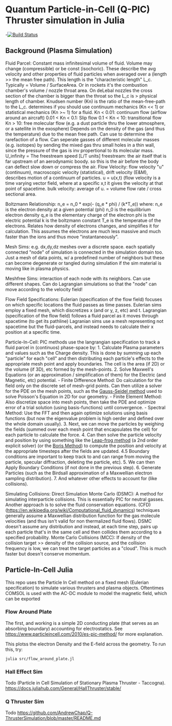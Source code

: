 # Quantum Particle-in-Cell (Q-PIC) Thruster simulation in Julia

-[![Build Status](https://github.com/chancecardona/QpicThruster.jl/actions/workflows/CI.yml/badge.svg?branch=main)](https://github.com/chancecardona/QpicThruster.jl/actions/workflows/CI.yml?query=branch%3Amain)

## Background (Plasma Simulation)

Fluid Parcel:
    Constant mass infinitesimal volume of fluid.
    Volume may change (compressible) or be const (isochoric).
    These describe the avg velocity and other properties of fluid particles when averaged over a (length >> the mean free path). 
        This length is the "characteristic length" L_c. Typically = Volume / SurfaceArea.
        Or in rockets it's the combustion chamber's volume / nozzle throat area.
            On deLebal nozzles the cross section of the chamber is bigger than the throat so the L_c is > physical length of chamber.
Knudsen number (Kn) is the ratio of the mean-free-path to the L_c. 
    determines if you should use continuum mechanics (Kn << 1) or statistical mechanics (Kn >~ 1) for a fluid.
        Kn < 0.01: continuum flow (airflow around an aircraft)
        0.01 < Kn < 0.1: Slip flow
        0.1 < Kn < 10: transitional flow
        Kn > 10: free molecular flow (e.g. a dust particle thru the lower atmosphere, or a satellite in the exosphere)
    Depends on the density of the gas (and thus the temperature) due to the mean free path.
    Can use to determine the rarefaction of a flow.
    Can seperate gasses of different molecular masses (e.g. isotopes) by sending the mixed gas thru small holes in a thin wall,
        since the pressure of the gas is inv propertional to its molecular mass.
U_infinity = The freestream speed [L/T units]
    freestream: the air itself that is far upstream of an aerodynamic boody.
    so this is the air before the body can deflect slow down or compress the air.
Flow Velocity:
    flow velocity "u" (continuum), macroscopic velocity (statistical), drift velocity (E&M), describes motion of a continuum of particles.
    u = u(x,t) (flow velocity is a time varying vector field, where at a specific x,t it gives the velocity at that point of spacetime.
    bulk velocity: average of u. = volume flow rate / cross sectional area.

Boltzmann Relationship:
    n_e = n_0 * exp(- (q_e * phi) / (k*T_e))
    where:
        n_e is the electron density at a given potential (phi)
        n_0 is the equilibrium electron density
        q_e is the elementary charge of the electron
        phi is the electric potential
        k is the boltzmann constant
        T_e is the temperatue of the electrons.
    Relates how density of electrons changes, and simplifies it for calculation. 
    This assumes the electrons are much less massive and much faster than the ions and thus move "instantaneously".


Mesh Sims:
    e.g. dx,dy,dz meshes over a discrete space. each spatially connected "node" of simulation is connected in the simulation domain too.
    Just a mesh of data points, w/ a predefined number of neighbors but these can become degenerate or tangled during simulation if the 
    sim material is moving like in plasma physics.
    
Meshfree Sims:
    interaction of each node with its neighbors. Can use different shapes.
    Can do Lagrangian simulations so that the "node" can move according to the velocity field!

Flow Field Specifications:
    Eulerian (specification of the flow field) focuses on which specific locations the fluid passes as time passes.
        Eulerian sims employ a fixed mesh, which discretizes x (and or y, z, etc) and t.
    Lagrangian (specification of the flow field) follows a fluid parcel as it moves through spacetime (to get its pathline)
        Lagranian sims use a mesh representing not spacetime but the fluid-parcels, and instead needs to calculate their x position
        at a specific time.

Particle-In-Cell:
    PIC methods use the langrangian specification to track a fluid parcel in (continuos) phase-space by:
    1. Calculate Plasma parameters and values such as the Charge density. 
       This is done by summing up each "particle" for each "cell" and then distributing each particle's effects to the appropriate mesh point and apply boundaries.
       The cell is the area (if 2D) or the volume (if 3D), etc formed by the mesh-points.
    2. Solve Maxwell's Equations (or an approximation / simplification of them) for the Electric (and Magnetic, etc) potential.
       - Finite Difference Method:
         Do calculation for the field only on the discrete set of mesh-grid points. 
         Can then utilize a solver for the PDE on the mesh points, such as the [Gauss-Seidel method](https://en.wikipedia.org/wiki/Gauss%E2%80%93Seidel_method) used to solve Poisson's Equation in 2D for our geometry.
       - Finite Element Method:
         Also discretize space into mesh points, then take the PDE and optimize error of a trial solution (using basis-functions) until convergence.
       - Spectral Method:
         Use the FFT and then again optimize solutions using basis functions (but now the eigenvalue problem is high oerder and defined over the whole domain usually).
    3. Next, we can move the particles by weighing the fields (summed over each mesh point that encapsulates the cell) for each particle to calculate the force.
    4. Can then solve the particle velocity and position by using something like the [Leap-frog method](https://en.wikipedia.org/wiki/Leapfrog_method) (a 2nd order explicit solver) (or the [Boris Method](https://www.particleincell.com/2011/vxb-rotation/)) to compute the position and velocity at the appropriate timesteps after the fields are updated.
       4.5 Boundary conditions are important to keep track to and can range from moving the particle, specular diffraction, deleting the particle, etc).
    5. We can then Apply Boundary Conditions (if not done in the previous step).
    6. Generate Particles (such as the Birdsall approximation of a Maxwellian electron sampling distribution).
    7. And whatever other effects to account for (like collisions).
    
Simulating Collisions:
    Direct Simulation Monte Carlo (DSMC):
        A method for simulating interparticle collisions. This is essentially PIC for neutral gasses.
        Another approach is to solve the fluid conservation equations. (CFD)(https://en.wikipedia.org/wiki/Computational_fluid_dynamics) techniques generally assume a Maxwellian distribution function for the gas molecule velocities (and thus isn't valid for non thermalized fluid flows).
        DSMC doesn't assume any distribution and instead, at each time step, pairs up each particle that's in the same cell and then collides them according to a specified probability.
    Monte Carlo Collisions (MCC):
        If density of the collision target >> density of the collision source, and the collision frequency is low, we can treat the target particles as a "cloud".
        This is much faster but doesn't conserve momentum.
    

## Particle-In-Cell Julia

This repo uses the Particle In Cell method on a fixed mesh (Eulerian specification) to simulate various thrusters and plasma objects.
Oftentimes COMSOL is used with the AC-DC module to model the magnetic field, which can be exported 

### Flow Around Plate
The first, and working is a simple 2D conducting plate (that serves as an absorbing boundary) accounting for electrostatics.
See https://www.particleincell.com/2010/es-pic-method/ for more explanation.

This plotss the electron Density and the E-field across the geometry.
To run this, try:
```
julia src/flow_around_plate.jl
```

### Hall Effect Sim
Todo (Particle in Cell Simulation of Stationary Plasma Thruster - Taccogna).
https://docs.juliahub.com/General/HallThruster/stable/

### Q Thruster Sim
Todo https://github.com/AndrewChap/Q-ThrusterSimulation/blob/master/README.md
